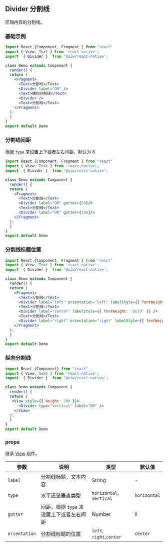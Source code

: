 Divider 分割线
---

区隔内容的分割线。

### 基础示例

```jsx  mdx:preview
import React,{Component, Fragment } from "react"
import { View, Text } from 'react-native';
import  { Divider }  from '@uiw/react-native';

class Demo extends Component {
  render() {
  return (
    <Fragment>
      <Text>分割线</Text>
      <Divider label="OR" />
      <Text>横向分割线</Text>
      <Divider />
      <Text>分割线</Text>
    </Fragment>
  );
  }
}
export default Demo

```

### 分割线间距

根据 `type` 来设置上下或者左右间距，默认为 8

```jsx  mdx:preview
import React,{Component, Fragment } from "react"
import { View, Text } from 'react-native';
import  { Divider }  from '@uiw/react-native';

class Demo extends Component {
  render() {
  return (
    <Fragment>
      <Text>分割线</Text>
      <Divider label="OR" gutter={50}/>
      <Text>分割线</Text>
      <Divider label="OR" gutter={100}/>
    </Fragment>
  );
  }
}
export default Demo

```

### 分割线标题位置

```jsx  mdx:preview
import React,{Component, Fragment } from "react"
import { View, Text } from 'react-native';
import  { Divider }  from '@uiw/react-native';

class Demo extends Component {
  render() {
  return (
    <Fragment>
      <Text>分割线</Text>
      <Divider label="left" orientation="left" labelStyle={{ fontWeight: 'bold' }} />
      <Text>分割线</Text>
      <Divider label="center" labelStyle={{ fontWeight: 'bold' }} />
      <Text>分割线</Text>
      <Divider label="right" orientation="right" labelStyle={{ fontWeight: 'bold' }} />
    </Fragment>
  );
  }
}
export default Demo

```

### 纵向分割线

```jsx  mdx:preview
import React,{Component} from "react"
import { View, Text } from 'react-native';
import  { Divider }  from '@uiw/react-native';

class Demo extends Component {
  render() {
  return (
   <View style={{ height: 200 }}>
      <Divider type="vertical" label="OR" />
    </View>
  );
  }
}
export default Demo

```

### props

继承 [View](https://facebook.github.io/react-native/docs/view#props) 组件。

| 参数 | 说明 | 类型 | 默认值 |
|------|------|-----|------|
| `label` | 分割线标题，文本内容 | String | - |
| `type` | 水平还是垂直类型 | `horizontal`, `vertical` | `horizontal` |
| `gutter` | 间距，根据 `type` 来设置上下或者左右间距 | Number | `8` |
| `orientation` | 分割线标题的位置 |  `left`, `right`,`center`| `center` |